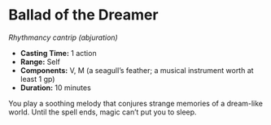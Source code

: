 # Ballad of the Dreamer

_Rhythmancy cantrip (abjuration)_

- **Casting Time:** 1 action
- **Range:** Self
- **Components:** V, M (a seagull’s feather; a musical instrument worth at least 1 gp)
- **Duration:** 10 minutes

You play a soothing melody that conjures strange memories of a dream-like world. Until the spell ends, magic can’t put you to sleep.
